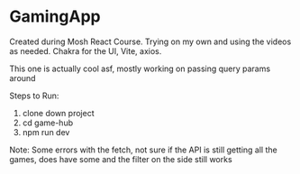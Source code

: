 # GamingApp
Created during Mosh React Course. Trying on my own and using the videos as needed. Chakra for the UI, Vite, axios.

This one is actually cool asf, mostly working on passing query params around

Steps to Run:
1) clone down project
2) cd game-hub
3) npm run dev

Note: Some errors with the fetch, not sure if the API is still getting all the games, does have some and the filter on the side still works
